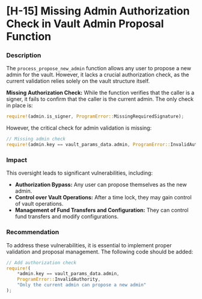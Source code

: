 # [H-15] Missing Admin Authorization Check in Vault Admin Proposal Function

### Description
The `process_propose_new_admin` function allows any user to propose a new admin for the vault. However, it lacks a crucial authorization check, as the current validation relies solely on the vault structure itself.

**Missing Authorization Check:** While the function verifies that the caller is a signer, it fails to confirm that the caller is the current admin. The only check in place is:

```rust
require!(admin.is_signer, ProgramError::MissingRequiredSignature);
```

However, the critical check for admin validation is missing:

```rust
// Missing admin check
require!(admin.key == vault_params_data.admin, ProgramError::InvalidAuthority);
```

### Impact
This oversight leads to significant vulnerabilities, including:

- **Authorization Bypass:** Any user can propose themselves as the new admin.
- **Control over Vault Operations:** After a time lock, they may gain control of vault operations.
- **Management of Fund Transfers and Configuration:** They can control fund transfers and modify configurations.

### Recommendation
To address these vulnerabilities, it is essential to implement proper validation and proposal management. The following code should be added:

```rust
// Add authorization check
require!(
    *admin.key == vault_params_data.admin,
    ProgramError::InvalidAuthority,
    "Only the current admin can propose a new admin"
);
```